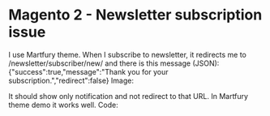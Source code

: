 
# Magento 2 - Newsletter subscription issue

I use Martfury theme. When I subscribe to newsletter, it redirects me to /newsletter/subscriber/new/ and there is this message (JSON): {"success":true,"message":"Thank you for your subscription.","redirect":false}
Image:

It should show only notification and not redirect to that URL. In Martfury theme demo it works well.
Code:


        